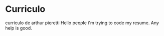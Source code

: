 # Curriculo
curriculo de arthur pieretti
Hello people i'm trying to code my resume. Any help is good. 
